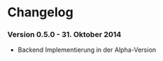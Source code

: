 Changelog
=====================

### Version 0.5.0 - 31. Oktober 2014

* Backend Implementierung in der Alpha-Version

